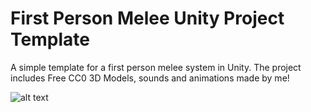 # First Person Melee Unity Project Template
A simple template for a first person melee system in Unity. The project includes Free CC0 3D Models, sounds and animations made by me!

![alt text](https://github.com/ItsPogle/Unity-First-Person-Melee/blob/[branch]/image.jpg?raw=true)
